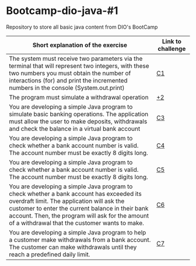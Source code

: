 # Bootcamp-dio-java-#1
 Repository to store all basic java content from DIO's BootCamp


|Short explanation of the exercise|Link to challenge|
|-|-|
| The system must receive two parameters via the terminal that will represent two integers, with these two numbers you must obtain the number of interactions (for) and print the incremented numbers in the console (System.out.print)| [C1](https://github.com/digitalinnovationone/trilha-java-basico/tree/main/desafios/controle-fluxo) |
|The program must simulate a withdrawal operation|[+2](https://github.com/digitalinnovationone/trilha-java-basico/tree/main/exercicios/banco-terminal)|
|You are developing a simple Java program to simulate basic banking operations. The application must allow the user to make deposits, withdrawals and check the balance in a virtual bank account|[C3](https://github.com/marcosfshirafuchi/Desafio-Da-DIO-1-Operacoes-Bancarias-Simples-com-Switch)|
|You are developing a simple Java program to check whether a bank account number is valid. The account number must be exactly 8 digits long.|[C4](https://github.com/marcosfshirafuchi/Desafio-Da-DIO-2-Verifica-o-de-Numero-de-Conta-Bancaria)|
|You are developing a simple Java program to check whether a bank account number is valid. The account number must be exactly 8 digits long.|[C5](https://github.com/marcosfshirafuchi/Desafio-Da-DIO-3-Verificador-de-Idade-para-Conta-Bancaria)|
|You are developing a simple Java program to check whether a bank account has exceeded its overdraft limit. The application will ask the customer to enter the current balance in their bank account. Then, the program will ask for the amount of a withdrawal that the customer wants to make.|[C6](https://github.com/marcosfshirafuchi/Desafio-Da-DIO-4-Verificacao-de-Cheque-Especial)|
|You are developing a simple Java program to help a customer make withdrawals from a bank account. The customer can make withdrawals until they reach a predefined daily limit.|[C7](https://github.com/marcosfshirafuchi/Desafio-da-DIO-5-Controle-De-Saques)|



